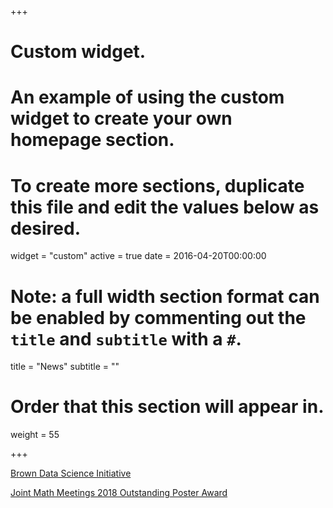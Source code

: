+++
# Custom widget.
# An example of using the custom widget to create your own homepage section.
# To create more sections, duplicate this file and edit the values below as desired.
widget = "custom"
active = true
date = 2016-04-20T00:00:00

# Note: a full width section format can be enabled by commenting out the `title` and `subtitle` with a `#`.
title = "News"
subtitle = ""

# Order that this section will appear in.
weight = 55

+++

[Brown Data Science Initiative](https://www.brown.edu/initiatives/data-science/news/2018/10/wonderful-world-women-data-science)

[Joint Math Meetings 2018 Outstanding Poster Award](https://www.maa.org/sites/default/files/Programs/WelcomeLetterJMM2018.docx.pdf)
